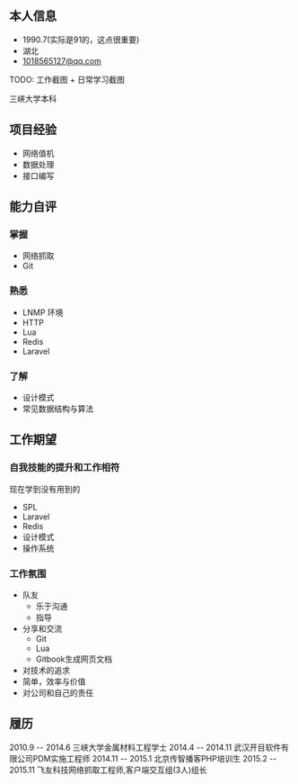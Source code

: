 ## 本人信息

- 1990.7(实际是91的，这点很重要)
- 湖北
- <1018565127@qq.com>

TODO: 工作截图 + 日常学习截图

三峡大学本科

## 项目经验

- 网络值机
- 数据处理
- 接口编写

## 能力自评

### 掌握

- 网络抓取
- Git

### 熟悉

- LNMP 环境
- HTTP
- Lua
- Redis
- Laravel

### 了解

- 设计模式
- 常见数据结构与算法

## 工作期望

### 自我技能的提升和工作相符

现在学到没有用到的

- SPL
- Laravel
- Redis
- 设计模式
- 操作系统

### 工作氛围

- 队友
    * 乐于沟通
    * 指导
- 分享和交流
    * Git
    * Lua
    * Gitbook生成网页文档
- 对技术的追求
- 简单，效率与价值
- 对公司和自己的责任

## 履历

2010.9 -- 2014.6 三峡大学金属材料工程学士
2014.4 -- 2014.11 武汉开目软件有限公司PDM实施工程师
2014.11 -- 2015.1 北京传智播客PHP培训生
2015.2 -- 2015.11 飞友科技网络抓取工程师,客户端交互组(3人)组长